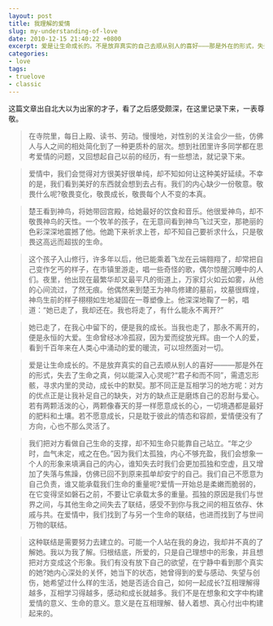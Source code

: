 ```yaml
---
layout: post
title: 我理解的爱情
slug: my-understanding-of-love
date: 2010-12-15 21:40:22 +0800
excerpt: 爱是让生命成长的。不是放弃真实的自己去顺从别人的喜好———那是外在的形式，失去了生命之真，何以能深入心灵呢?君子和而不同，需遗忘形骸，寻求内里的灵动，成长中的默契。那不同正是互相学习的地方呢：对方的优点正是让我补足自己的缺失，对方的缺点正是磨炼自己的忍耐与爱心。若有两颗活泼的心，两颗像春天的芽一样愿意成长的心，一切境遇都是最好的肥料和土壤。若不愿意成长，只是耽于彼此的情态和容颜，爱情便没有了方向，心也不那么灵活了。
categories:
- love
tags:
- truelove
- classic
---
```


这篇文章出自北大以为出家的才子，看了之后感受颇深，在这里记录下来，一表尊敬。

> 在寺院里，每日上殿、读书、劳动。慢慢地，对性别的关注会少一些，仿佛人与人之间的相处简化到了一种更质朴的层次。想到社团里许多同学都在思考爱情的问题，又回想起自己以前的经历，有一些想法，就记录下来。

> 爱情中，我们会觉得对方很美好很单纯，却不知如何让这种美好延续。不幸的是，我们看到美好的东西就会想到去占有。我们的内心缺少一份敬意。敬畏什么呢?敬畏变化，敬畏成长，敬畏每个人不变的本真。

> 楚王看到神鸟，将她带回宫殿，给她最好的饮食和音乐。他很爱神鸟，却不敬畏神鸟的天性。一个牧羊的孩子，在无意间看到神鸟飞过天空，那艳丽的色彩深深地震撼了他。他跪下来祈求上苍，却不知自己要祈求什么，只是敬畏这高远而超拔的生命。

> 这个孩子入山修行，许多年以后，他已能乘着飞龙在云端翱翔了，却常把自己变作乞丐的样子，在市镇里游走，唱一些奇怪的歌，偶尔惊醒沉睡中的人们。夜里，他出现在最繁华却又最平凡的街道上，万家灯火如云如雾，从他的心间流过，了然无痕。他偶然来到楚王为神鸟修建的墓前，坟墓很辉煌，神鸟生前的样子栩栩如生地凝固在一尊塑像上。他深深地鞠了一躬，唱道：“她已走了，我却还在。我也将走了，有什么能永不离开?”

> 她已走了，在我心中留下的，便是我的成长。当我也走了，那永不离开的，便是永恒的大爱。生命曾经冰冷孤寂，因为爱而绽放光辉。由一个人的爱，看到千百年来在人类心中涌动的爱的暖流，可以坦然面对一切。

> 爱是让生命成长的。不是放弃真实的自己去顺从别人的喜好———那是外在的形式，失去了生命之真，何以能深入心灵呢?“君子和而不同”，需遗忘形骸，寻求内里的灵动，成长中的默契。那不同正是互相学习的地方呢：对方的优点正是让我补足自己的缺失，对方的缺点正是磨炼自己的忍耐与爱心。若有两颗活泼的心，两颗像春天的芽一样愿意成长的心，一切境遇都是最好的肥料和土壤。若不愿意成长，只是耽于彼此的情态和容颜，爱情便没有了方向，心也不那么灵活了。

> 我们把对方看做自己生命的支撑，却不知生命只能靠自己站立。“年之少时，血气未定，戒之在色。”因为我们太孤独，内心不够充盈，我们会想象一个人的形象来填满自己的内心，谁知失去时我们会更加孤独和空虚，且又增加了失落与焦躁，仿佛已回不到原来孤单却安宁的自己。我们自己不愿意为自己负责，谁又能承载我们生命的重量呢?爱情一开始总是柔嫩而脆弱的，在它变得坚如磐石之前，不要让它承载太多的重量。孤独的原因是我们与世界之间，与其他生命之间失去了联结，感受不到你与我之间的相互依存、休戚与共。在爱情中，我们找到了与另一个生命的联结，也进而找到了与世间万物的联结。

> 这种联结是需要努力去建立的。可能一个人站在我的身边，我却并不真的了解她。我以为我了解。归根结底，所爱的，只是自己理想中的形象，并且想把对方变成这个形象。我们有没有放下自己的欲望，在宁静中看到那个真实的她?她内心深处的关怀，她当下的状态，她曾得到的爱与感动、失望与创伤，她希望过什么样的生活，她是否适合自己，如何一起成长?互相理解得越多，互相学习得越多，感动和成长就越多。我们不是在想象和文字中构建爱情的意义、生命的意义。意义是在互相理解、替人着想、真心付出中构建起来的。

